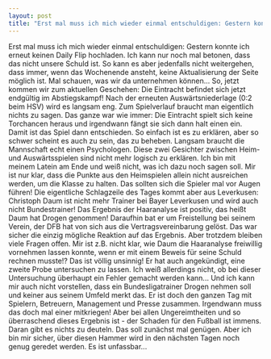```yaml
---
layout: post
title: "Erst mal muss ich mich wieder einmal entschuldigen: Gestern konnte ich erneut keinen Daily Flip hochladen."
---
```


Erst mal muss ich mich wieder einmal entschuldigen: Gestern konnte ich erneut keinen Daily Flip hochladen. Ich kann nur noch mal betonen, dass das nicht unsere Schuld ist. So kann es aber jedenfalls nicht weitergehen, dass immer, wenn das Wochenende ansteht, keine Aktualisierung der Seite möglich ist. Mal schauen, was wir da unternehmen können... So, jetzt kommen wir zum aktuellen Geschehen: Die Eintracht befindet sich jetzt endgültig im Abstiegskampf! Nach der erneuten Auswärtsniederlage (0:2 beim HSV) wird es langsam eng. Zum Spielverlauf braucht man eigentlich nichts zu sagen. Das ganze war wie immer: Die Eintracht spielt sich keine Torchancen heraus und irgendwann fängt sie sich dann halt einen ein. Damit ist das Spiel dann entschieden. So einfach ist es zu erklären, aber so schwer scheint es auch zu sein, das zu beheben. Langsam braucht die Mannschaft echt einen Psychologen. Diese zwei Gesichter zwischen Heim- und Auswärtsspielen sind nicht mehr logisch zu erklären. Ich bin mit meinem Latein am Ende und weiß nicht, was ich dazu noch sagen soll. Mir ist nur klar, dass die Punkte aus den Heimspielen allein nicht ausreichen werden, um die Klasse zu halten. Das sollten sich die Spieler mal vor Augen führen! Die eigentliche Schlagzeile des Tages kommt aber aus Leverkusen: Christoph Daum ist nicht mehr Trainer bei Bayer Leverkusen und wird auch nicht Bundestrainer! Das Ergebnis der Haaranalyse ist positiv, das heißt Daum hat Drogen genommen! Daraufhin bat er um Freistellung bei seinem Verein, der DFB hat von sich aus die Vertragsvereinbarung gelöst. Das war sicher die einzig mögliche Reaktion auf das Ergebnis. Aber trotzdem bleiben viele Fragen offen. Mir ist z.B. nicht klar, wie Daum die Haaranalyse freiwillig vornehmen lassen konnte, wenn er mit einem Beweis für seine Schuld rechnen musste!? Das ist völlig unsinnig! Er hat auch angekündigt, eine zweite Probe untersuchen zu lassen. Ich weiß allerdings nicht, ob bei dieser Untersuchung überhaupt ein Fehler gemacht werden kann... Und ich kann mir auch nicht vorstellen, dass ein Bundesligatrainer Drogen nehmen soll und keiner aus seinem Umfeld merkt das. Er ist doch den ganzen Tag mit Spielern, Betreuern, Management und Presse zusammen. Irgendwann muss das doch mal einer mitkriegen! Aber bei allen Ungereimtheiten und so überraschend dieses Ergebnis ist - der Schaden für den Fußball ist immens. Daran gibt es nichts zu deuteln. Das soll zunächst mal genügen. Aber ich bin mir sicher, über diesen Hammer wird in den nächsten Tagen noch genug geredet werden. Es ist unfassbar...
